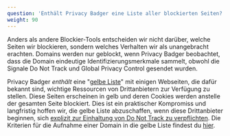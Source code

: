 ```yaml
---
question: 'Enthält Privacy Badger eine Liste aller blockierten Seiten?'
weight: 90
---
```


Anders als andere Blockier-Tools entscheiden wir nicht darüber, welche Seiten wir blockieren, sondern welches Verhalten wir als unangebracht erachten. Domains werden nur geblockt, wenn Privacy Badger beobachtet, dass die Domain eindeutige Identifizierungsmerkmale sammelt, obwohl die Signale Do Not Track und Global Privacy Control gesendet wurden.

Privacy Badger _enthält_ eine "[gelbe Liste](https://github.com/EFForg/privacybadger/blob/master/src/data/pbconfig.json)" mit einigen Webseiten, die dafür bekannt sind, wichtige Ressourcen von Drittanbietern zur Verfügung zu stellen. Diese Seiten erscheinen in gelb und deren Cookies werden anstelle der gesamten Seite blockiert. Dies ist ein praktischer Kompromiss und langfristig hoffen wir, die gelbe Liste abzuschaffen, wenn diese Drittanbieter beginnen, sich [explizit zur Einhaltung von Do Not Track zu verpflichten](https://www.eff.org/dnt-policy). Die Kriterien für die Aufnahme einer Domain in die gelbe Liste findest du [hier](https://github.com/EFForg/privacybadger/blob/master/doc/yellowlist-criteria.md).

